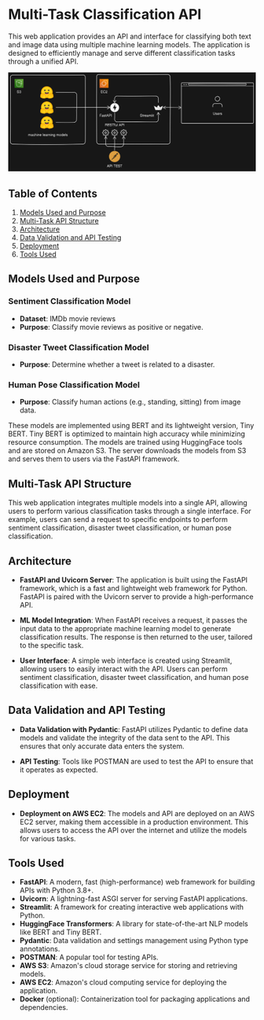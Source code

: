 # Multi-Task Classification API

This web application provides an API and interface for classifying both text and image data using multiple machine learning models. The application is designed to efficiently manage and serve different classification tasks through a unified API.

![Architecture](image/webapp.png)

## Table of Contents
1. [Models Used and Purpose](#models-used-and-purpose)
2. [Multi-Task API Structure](#multi-task-api-structure)
3. [Architecture](#architecture)
4. [Data Validation and API Testing](#data-validation-and-api-testing)
5. [Deployment](#deployment)
6. [Tools Used](#tools-used)

## Models Used and Purpose

### Sentiment Classification Model
- **Dataset**: IMDb movie reviews
- **Purpose**: Classify movie reviews as positive or negative.

### Disaster Tweet Classification Model
- **Purpose**: Determine whether a tweet is related to a disaster.

### Human Pose Classification Model
- **Purpose**: Classify human actions (e.g., standing, sitting) from image data.

These models are implemented using BERT and its lightweight version, Tiny BERT. Tiny BERT is optimized to maintain high accuracy while minimizing resource consumption. The models are trained using HuggingFace tools and are stored on Amazon S3. The server downloads the models from S3 and serves them to users via the FastAPI framework.

## Multi-Task API Structure

This web application integrates multiple models into a single API, allowing users to perform various classification tasks through a single interface. For example, users can send a request to specific endpoints to perform sentiment classification, disaster tweet classification, or human pose classification.

## Architecture

- **FastAPI and Uvicorn Server**: The application is built using the FastAPI framework, which is a fast and lightweight web framework for Python. FastAPI is paired with the Uvicorn server to provide a high-performance API.
  
- **ML Model Integration**: When FastAPI receives a request, it passes the input data to the appropriate machine learning model to generate classification results. The response is then returned to the user, tailored to the specific task.

- **User Interface**: A simple web interface is created using Streamlit, allowing users to easily interact with the API. Users can perform sentiment classification, disaster tweet classification, and human pose classification with ease.

## Data Validation and API Testing

- **Data Validation with Pydantic**: FastAPI utilizes Pydantic to define data models and validate the integrity of the data sent to the API. This ensures that only accurate data enters the system.
  
- **API Testing**: Tools like POSTMAN are used to test the API to ensure that it operates as expected.

## Deployment

- **Deployment on AWS EC2**: The models and API are deployed on an AWS EC2 server, making them accessible in a production environment. This allows users to access the API over the internet and utilize the models for various tasks.

## Tools Used

- **FastAPI**: A modern, fast (high-performance) web framework for building APIs with Python 3.8+.
- **Uvicorn**: A lightning-fast ASGI server for serving FastAPI applications.
- **Streamlit**: A framework for creating interactive web applications with Python.
- **HuggingFace Transformers**: A library for state-of-the-art NLP models like BERT and Tiny BERT.
- **Pydantic**: Data validation and settings management using Python type annotations.
- **POSTMAN**: A popular tool for testing APIs.
- **AWS S3**: Amazon's cloud storage service for storing and retrieving models.
- **AWS EC2**: Amazon's cloud computing service for deploying the application.
- **Docker** (optional): Containerization tool for packaging applications and dependencies.

